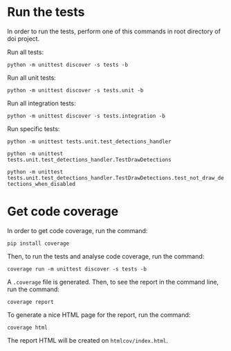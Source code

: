 # Run the tests

In order to run the tests, perform one of this commands in root directory of doi project.

Run all tests:

`python -m unittest discover -s tests -b`

Run all unit tests:

`python -m unittest discover -s tests.unit -b`

Run all integration tests:

`python -m unittest discover -s tests.integration -b`

Run specific tests:

`python -m unittest tests.unit.test_detections_handler`

`python -m unittest tests.unit.test_detections_handler.TestDrawDetections`

`python -m unittest tests.unit.test_detections_handler.TestDrawDetections.test_not_draw_detections_when_disabled`


# Get code coverage

In order to get code coverage, run the command:

`pip install coverage`

Then, to run the tests and analyse code coverage, run the command:

`coverage run -m unittest discover -s tests -b`

A `.coverage` file is generated. Then, to see the report in the command line, run the command:

`coverage report`

To generate a nice HTML page for the report, run the command:

`coverage html`

The report HTML will be created on `htmlcov/index.html`.